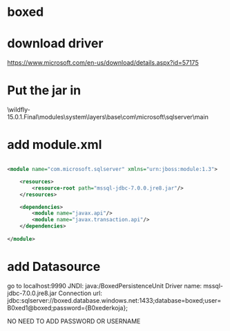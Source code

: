 # boxed

# download driver

https://www.microsoft.com/en-us/download/details.aspx?id=57175

# Put the jar in 

\wildfly-15.0.1.Final\modules\system\layers\base\com\microsoft\sqlserver\main

# add module.xml

```xml

<module name="com.microsoft.sqlserver" xmlns="urn:jboss:module:1.3">

    <resources>
        <resource-root path="mssql-jdbc-7.0.0.jre8.jar"/>
    </resources>

    <dependencies>
        <module name="javax.api"/>
        <module name="javax.transaction.api"/>
    </dependencies>
    
</module>

```


# add Datasource

go to localhost:9990
JNDI: java:/BoxedPersistenceUnit
Driver name: mssql-jdbc-7.0.0.jre8.jar
Connection url: 
jdbc:sqlserver://boxed.database.windows.net:1433;database=boxed;user=B0xed1@boxed;password={B0xederkoja};

NO NEED TO ADD PASSWORD OR USERNAME

